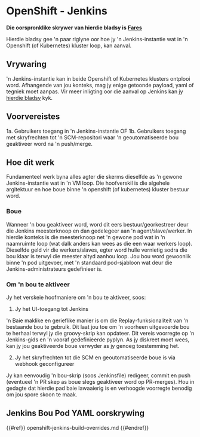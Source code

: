 # OpenShift - Jenkins

**Die oorspronklike skrywer van hierdie bladsy is** [**Fares**](https://www.linkedin.com/in/fares-siala/)

Hierdie bladsy gee 'n paar riglyne oor hoe jy 'n Jenkins-instantie wat in 'n Openshift (of Kubernetes) kluster loop, kan aanval.

## Vrywaring

'n Jenkins-instantie kan in beide Openshift of Kubernetes klusters ontplooi word. Afhangende van jou konteks, mag jy enige getoonde payload, yaml of tegniek moet aanpas. Vir meer inligting oor die aanval op Jenkins kan jy [hierdie bladsy](../../../pentesting-ci-cd/jenkins-security/) kyk.

## Voorvereistes

1a. Gebruikers toegang in 'n Jenkins-instantie OF 1b. Gebruikers toegang met skryfrechten tot 'n SCM-repositori waar 'n geoutomatiseerde bou geaktiveer word na 'n push/merge.

## Hoe dit werk

Fundamenteel werk byna alles agter die skerms dieselfde as 'n gewone Jenkins-instantie wat in 'n VM loop. Die hoofverskil is die algehele argitektuur en hoe boue binne 'n openshift (of kubernetes) kluster bestuur word.

### Boue

Wanneer 'n bou geaktiveer word, word dit eers bestuur/georkestreer deur die Jenkins meesterknoop en dan gedelegeer aan 'n agent/slave/werker. In hierdie konteks is die meesterknoop net 'n gewone pod wat in 'n naamruimte loop (wat dalk anders kan wees as die een waar werkers loop). Dieselfde geld vir die werkers/slaves, egter word hulle vernietig sodra die bou klaar is terwyl die meester altyd aanhou loop. Jou bou word gewoonlik binne 'n pod uitgevoer, met 'n standaard pod-sjabloon wat deur die Jenkins-administrateurs gedefinieer is.

### Om 'n bou te aktiveer

Jy het verskeie hoofmaniere om 'n bou te aktiveer, soos:

1. Jy het UI-toegang tot Jenkins

'n Baie maklike en gerieflike manier is om die Replay-funksionaliteit van 'n bestaande bou te gebruik. Dit laat jou toe om 'n voorheen uitgevoerde bou te herhaal terwyl jy die groovy-skrip kan opdateer. Dit vereis voorregte op 'n Jenkins-gids en 'n vooraf gedefinieerde pyplyn. As jy diskreet moet wees, kan jy jou geaktiveerde boue verwyder as jy genoeg toestemming het.

2. Jy het skryfrechten tot die SCM en geoutomatiseerde boue is via webhook geconfigureer

Jy kan eenvoudig 'n bou-skrip (soos Jenkinsfile) redigeer, commit en push (eventueel 'n PR skep as boue slegs geaktiveer word op PR-merges). Hou in gedagte dat hierdie pad baie lawaaierig is en verhoogde voorregte benodig om jou spore skoon te maak.

## Jenkins Bou Pod YAML oorskrywing

{{#ref}}
openshift-jenkins-build-overrides.md
{{#endref}}
